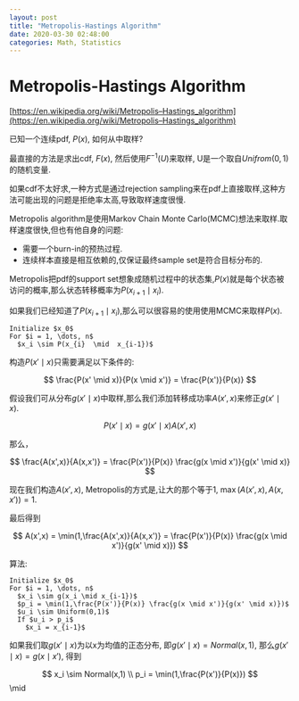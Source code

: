 ```yaml
---
layout: post
title: "Metropolis-Hastings Algorithm"
date: 2020-03-30 02:48:00
categories: Math, Statistics
---
```


# Metropolis-Hastings Algorithm

[https://en.wikipedia.org/wiki/Metropolis–Hastings_algorithm](https://en.wikipedia.org/wiki/Metropolis–Hastings_algorithm)

已知一个连续pdf, $P(x)$, 如何从中取样?

最直接的方法是求出cdf, $F(x)$, 然后使用$F^{-1}(U)$来取样, U是一个取自$Unifrom(0,1)$的随机变量.

如果cdf不太好求,一种方式是通过rejection sampling来在pdf上直接取样,这种方法可能出现的问题是拒绝率太高,导致取样速度很慢.

Metropolis algorithm是使用Markov Chain Monte Carlo(MCMC)想法来取样.取样速度很快,但也有他自身的问题:
  - 需要一个burn-in的预热过程.
  - 连续样本直接是相互依赖的,仅保证最终sample set是符合目标分布的.

Metropolis把pdf的support set想象成随机过程中的状态集,$P(x)$就是每个状态被访问的概率,那么状态转移概率为$P(x_{i+1} \mid x_i)$.

如果我们已经知道了$P(x_{i+1} \mid x_i)$,那么可以很容易的使用使用MCMC来取样$P(x)$.

```
Initialize $x_0$
For $i = 1, \dots, n$
  $x_i \sim P(x_{i}  \mid  x_{i-1})$
```

构造$P(x' \mid x)$只需要满足以下条件的:

$$
\frac{P(x' \mid x)}{P(x \mid x')} = \frac{P(x')}{P(x)}
$$

假设我们可从分布$g(x' \mid x)$中取样,那么我们添加转移成功率$A(x', x)$来修正$g(x' \mid x)$.

$$
P(x' \mid x) = g(x' \mid x) A(x',x)
$$

那么，

$$
\frac{A(x',x)}{A(x,x')} = \frac{P(x')}{P(x)} \frac{g(x \mid x')}{g(x' \mid x)}
$$

现在我们构造$A(x',x)$, Metropolis的方式是,让大的那个等于1, $\max(A(x',x),A(x,x'))= 1$.

最后得到

$$
A(x',x) = \min(1,\frac{A(x',x)}{A(x,x')} = \frac{P(x')}{P(x)} \frac{g(x \mid x')}{g(x' \mid x)})
$$

算法:

```
Initialize $x_0$
For $i = 1, \dots, n$
  $x_i \sim g(x_i \mid x_{i-1})$
  $p_i = \min(1,\frac{P(x')}{P(x)} \frac{g(x \mid x')}{g(x' \mid x)})$
  $u_i \sim Uniform(0,1)$
  If $u_i > p_i$
    $x_i = x_{i-1}$
```

如果我们取$g(x' \mid x)$为以x为均值的正态分布, 即$g(x' \mid x) = Normal(x,1)$, 那么$g(x' \mid x) = g(x \mid x')$, 得到

$$
x_i \sim Normal(x,1) \\
p_i = \min(1,\frac{P(x')}{P(x)})
$$
 \mid 
